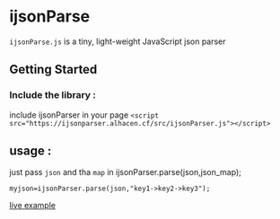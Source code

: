 # ijsonParse
`ijsonParse.js` is  a tiny, light-weight JavaScript json parser

## Getting Started

### Include the library :
include ijsonParser in your page
```<script src="https://ijsonparser.alhacen.cf/src/ijsonParser.js"></script>```

## usage :
just pass `json` and tha `map` in ijsonParser.parse(json,json_map);
```
myjson=ijsonParser.parse(json,"key1->key2->key3");
```
[live example](https://ijsonparser.alhacen.cf/code-example/giphy.html)
